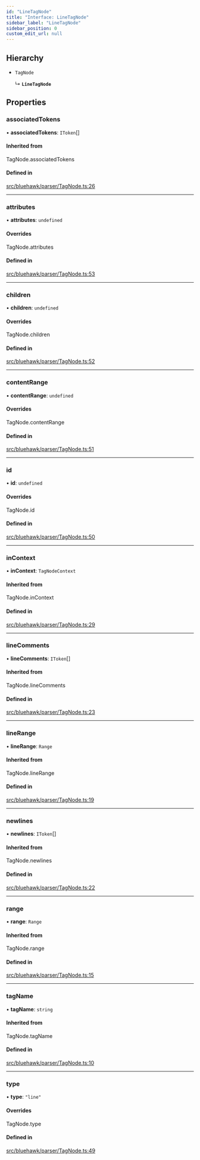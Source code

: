 ```yaml
---
id: "LineTagNode"
title: "Interface: LineTagNode"
sidebar_label: "LineTagNode"
sidebar_position: 0
custom_edit_url: null
---
```


## Hierarchy

- `TagNode`

  ↳ **`LineTagNode`**

## Properties

### associatedTokens

• **associatedTokens**: `IToken`[]

#### Inherited from

TagNode.associatedTokens

#### Defined in

[src/bluehawk/parser/TagNode.ts:26](https://github.com/dacharyc/Bluehawk/blob/2b37a07/src/bluehawk/parser/TagNode.ts#L26)

___

### attributes

• **attributes**: `undefined`

#### Overrides

TagNode.attributes

#### Defined in

[src/bluehawk/parser/TagNode.ts:53](https://github.com/dacharyc/Bluehawk/blob/2b37a07/src/bluehawk/parser/TagNode.ts#L53)

___

### children

• **children**: `undefined`

#### Overrides

TagNode.children

#### Defined in

[src/bluehawk/parser/TagNode.ts:52](https://github.com/dacharyc/Bluehawk/blob/2b37a07/src/bluehawk/parser/TagNode.ts#L52)

___

### contentRange

• **contentRange**: `undefined`

#### Overrides

TagNode.contentRange

#### Defined in

[src/bluehawk/parser/TagNode.ts:51](https://github.com/dacharyc/Bluehawk/blob/2b37a07/src/bluehawk/parser/TagNode.ts#L51)

___

### id

• **id**: `undefined`

#### Overrides

TagNode.id

#### Defined in

[src/bluehawk/parser/TagNode.ts:50](https://github.com/dacharyc/Bluehawk/blob/2b37a07/src/bluehawk/parser/TagNode.ts#L50)

___

### inContext

• **inContext**: `TagNodeContext`

#### Inherited from

TagNode.inContext

#### Defined in

[src/bluehawk/parser/TagNode.ts:29](https://github.com/dacharyc/Bluehawk/blob/2b37a07/src/bluehawk/parser/TagNode.ts#L29)

___

### lineComments

• **lineComments**: `IToken`[]

#### Inherited from

TagNode.lineComments

#### Defined in

[src/bluehawk/parser/TagNode.ts:23](https://github.com/dacharyc/Bluehawk/blob/2b37a07/src/bluehawk/parser/TagNode.ts#L23)

___

### lineRange

• **lineRange**: `Range`

#### Inherited from

TagNode.lineRange

#### Defined in

[src/bluehawk/parser/TagNode.ts:19](https://github.com/dacharyc/Bluehawk/blob/2b37a07/src/bluehawk/parser/TagNode.ts#L19)

___

### newlines

• **newlines**: `IToken`[]

#### Inherited from

TagNode.newlines

#### Defined in

[src/bluehawk/parser/TagNode.ts:22](https://github.com/dacharyc/Bluehawk/blob/2b37a07/src/bluehawk/parser/TagNode.ts#L22)

___

### range

• **range**: `Range`

#### Inherited from

TagNode.range

#### Defined in

[src/bluehawk/parser/TagNode.ts:15](https://github.com/dacharyc/Bluehawk/blob/2b37a07/src/bluehawk/parser/TagNode.ts#L15)

___

### tagName

• **tagName**: `string`

#### Inherited from

TagNode.tagName

#### Defined in

[src/bluehawk/parser/TagNode.ts:10](https://github.com/dacharyc/Bluehawk/blob/2b37a07/src/bluehawk/parser/TagNode.ts#L10)

___

### type

• **type**: ``"line"``

#### Overrides

TagNode.type

#### Defined in

[src/bluehawk/parser/TagNode.ts:49](https://github.com/dacharyc/Bluehawk/blob/2b37a07/src/bluehawk/parser/TagNode.ts#L49)
